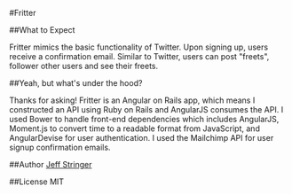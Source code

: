 #Fritter

##What to Expect

Fritter mimics the basic functionality of Twitter. Upon signing up, users receive a confirmation email. Similar to Twitter, users can post "freets", follower other users and see their freets.

##Yeah, but what's under the hood?

Thanks for asking! Fritter is an Angular on Rails app, which means I constructed an API using Ruby on Rails and AngularJS consumes the API. I used Bower to handle front-end dependencies which includes AngularJS, Moment.js to convert time to a readable format from JavaScript, and AngularDevise for user authentication. I used the Mailchimp API for user signup confirmation emails.

##Author
[Jeff Stringer](http://jeffstringer.github.io)

##License
MIT
